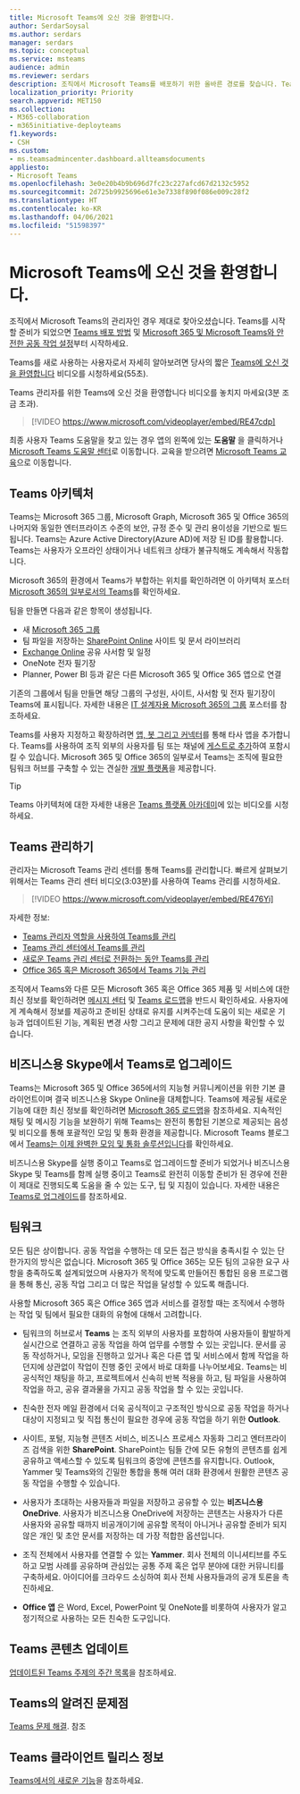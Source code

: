 ```yaml
---
title: Microsoft Teams에 오신 것을 환영합니다.
author: SerdarSoysal
ms.author: serdars
manager: serdars
ms.topic: conceptual
ms.service: msteams
audience: admin
ms.reviewer: serdars
description: 조직에서 Microsoft Teams를 배포하기 위한 올바른 경로를 찾습니다. Teams 인프라 및 Microsoft 365 혹은 Office 365를 통한 Teams의 사용에 대해 알아보세요.
localization_priority: Priority
search.appverid: MET150
ms.collection:
- M365-collaboration
- m365initiative-deployteams
f1.keywords:
- CSH
ms.custom:
- ms.teamsadmincenter.dashboard.allteamsdocuments
appliesto:
- Microsoft Teams
ms.openlocfilehash: 3e0e20b4b9b696d7fc23c227afcd67d2132c5952
ms.sourcegitcommit: 2d725b9925696e61e3e7338f890f086e009c28f2
ms.translationtype: HT
ms.contentlocale: ko-KR
ms.lasthandoff: 04/06/2021
ms.locfileid: "51598397"
---
```

# <a name="welcome-to-microsoft-teams"></a>Microsoft Teams에 오신 것을 환영합니다.
조직에서 Microsoft Teams의 관리자인 경우 제대로 찾아오셨습니다. Teams를 시작할 준비가 되었으면 [Teams 배포 방법](./deploy-overview.md) 및 [Microsoft 365 및 Microsoft Teams와 안전한 공동 작업 설정](/microsoft-365/solutions/setup-secure-collaboration-with-teams)부터 시작하세요.

Teams를 새로 사용하는 사용자로서 자세히 알아보려면 당사의 짧은 [Teams에 오신 것을 환영합니다](https://www.youtube.com/embed/s3aQV3T0D6c) 비디오를 시청하세요(55초).

Teams 관리자를 위한 Teams에 오신 것을 환영합니다 비디오를 놓치지 마세요(3분 조금 초과).

> [!VIDEO https://www.microsoft.com/videoplayer/embed/RE47cdp]

최종 사용자 Teams 도움말을 찾고 있는 경우 앱의 왼쪽에 있는 **도움말** 을 클릭하거나 [Microsoft Teams 도움말 센터](https://support.office.com/teams)로 이동합니다. 교육을 받으려면 [Microsoft Teams 교육](training-microsoft-teams-landing-page.md)으로 이동합니다. 

## <a name="teams-architecture"></a>Teams 아키텍처

Teams는 Microsoft 365 그룹, Microsoft Graph, Microsoft 365 및 Office 365의 나머지와 동일한 엔터프라이즈 수준의 보안, 규정 준수 및 관리 용이성을 기반으로 빌드됩니다. Teams는 Azure Active Directory(Azure AD)에 저장 된 ID를 활용합니다. Teams는 사용자가 오프라인 상태이거나 네트워크 상태가 불규칙해도 계속해서 작동합니다.

Microsoft 365의 환경에서 Teams가 부합하는 위치를 확인하려면 이 아키텍처 포스터 [Microsoft 365의 일부로서의 Teams](teams-architecture-solutions-posters.md#teams-as-part-of-microsoft-365)를 확인하세요.

팀을 만들면 다음과 같은 항목이 생성됩니다.
- 새 [Microsoft 365 그룹](office-365-groups.md)
- 팀 파일을 저장하는 [SharePoint Online](sharepoint-onedrive-interact.md) 사이트 및 문서 라이브러리
- [Exchange Online](exchange-teams-interact.md) 공유 사서함 및 일정
- OneNote 전자 필기장
- Planner, Power BI 등과 같은 다른 Microsoft 365 및 Office 365 앱으로 연결

기존의 그룹에서 팀을 만들면 해당 그룹의 구성원, 사이트, 사서함 및 전자 필기장이 Teams에 표시됩니다. 자세한 내용은 [IT 설계자용 Microsoft 365의 그룹](teams-architecture-solutions-posters.md#groups-in-microsoft-365) 포스터를 참조하세요.

Teams를 사용자 지정하고 확장하려면 [앱, 봇 그리고 커넥터](deploy-apps-microsoft-teams-landing-page.md)를 통해 타사 앱을 추가합니다. Teams를 사용하여 조직 외부의 사용자를 팀 또는 채널에 [게스트로 추가](guest-access.md)하여 포함시킬 수 있습니다. Microsoft 365 및 Office 365의 일부로서 Teams는 조직에 필요한 팀워크 허브를 구축할 수 있는 견실한 [개발 플랫폼](/microsoftteams/platform)을 제공합니다. 

> [!TIP]
> Teams 아키텍처에 대한 자세한 내용은 [Teams 플랫폼 아카데미](https://aka.ms/TeamsPlatformAcademy)에 있는 비디오를 시청하세요.


## <a name="managing-teams"></a>Teams 관리하기

관리자는 Microsoft Teams 관리 센터를 통해 Teams를 관리합니다. 빠르게 살펴보기 위해서는 Teams 관리 센터 비디오(3:03분)를 사용하여 Teams 관리를 시청하세요.

> [!VIDEO https://www.microsoft.com/videoplayer/embed/RE476Yi]

자세한 정보:

- [Teams 관리자 역할을 사용하여 Teams를 관리](using-admin-roles.md)
- [Teams 관리 센터에서 Teams를 관리](manage-teams-skypeforbusiness-admin-center.md)
- [새로운 Teams 관리 센터로 전환하는 동안 Teams를 관리](manage-teams-in-modern-portal.md)
- [Office 365 혹은 Microsoft 365에서 Teams 기능 관리](enable-features-office-365.md)

조직에서 Teams와 다른 모든 Microsoft 365 혹은 Office 365 제품 및 서비스에 대한 최신 정보를 확인하려면 [메시지 센터](https://admin.microsoft.com/AdminPortal/Home#/MessageCenter) 및 [Teams 로드맵](https://www.microsoft.com/microsoft-365/roadmap?rtc=1&filters=Microsoft%20Teams)을 반드시 확인하세요. 사용자에게 계속해서 정보를 제공하고 준비된 상태로 유지를 시켜주는데 도움이 되는 새로운 기능과 업데이트된 기능, 계획된 변경 사항 그리고 문제에 대한 공지 사항을 확인할 수 있습니다. 

## <a name="upgrade-from-skype-for-business-to-teams"></a>비즈니스용 Skype에서 Teams로 업그레이드
Teams는 Microsoft 365 및 Office 365에서의 지능형 커뮤니케이션을 위한 기본 클라이언트이며 결국 비즈니스용 Skype Online을 대체합니다. Teams에 제공될 새로운 기능에 대한 최신 정보를 확인하려면 [Microsoft 365 로드맵](https://aka.ms/O365Roadmap)을 참조하세요. 지속적인 채팅 및 메시징 기능을 보완하기 위해 Teams는 완전히 통합된 기본으로 제공되는 음성 및 비디오를 통해 포괄적인 모임 및 통화 환경을 제공합니다. Microsoft Teams 블로그에서 [Teams는 이제 완벽한 모임 및 통화 솔루션입니다](https://techcommunity.microsoft.com/t5/Microsoft-Teams-Blog/Microsoft-Teams-is-now-a-complete-meeting-and-calling-solution/ba-p/236042)를 확인하세요.

비즈니스용 Skype를 실행 중이고 Teams로 업그레이드할 준비가 되었거나 비즈니스용 Skype 및 Teams를 함께 실행 중이고 Teams로 완전히 이동할 준비가 된 경우에 전환이 제대로 진행되도록 도움을 줄 수 있는 도구, 팁 및 지침이 있습니다. 자세한 내용은 [Teams로 업그레이드](upgrade-start-here.md)를 참조하세요.

## <a name="teamwork"></a>팀워크
모든 팀은 상이합니다. 공동 작업을 수행하는 데 모든 접근 방식을 충족시킬 수 있는 단 한가지의 방식은 없습니다. Microsoft 365 및 Office 365는 모든 팀의 고유한 요구 사항을 충족하도록 설계되었으며 사용자가 목적에 맞도록 만들어진 통합된 응용 프로그램을 통해 통신, 공동 작업 그리고 더 많은 작업을 달성할 수 있도록 해줍니다.

사용할 Microsoft 365 혹은 Office 365 앱과 서비스를 결정할 때는 조직에서 수행하는 작업 및 팀에서 필요한 대화의 유형에 대해서 고려합니다. 

- 팀워크의 허브로서 **Teams** 는 조직 외부의 사용자를 포함하여 사용자들이 활발하게 실시간으로 연결하고 공동 작업을 하여 업무를 수행할 수 있는 곳입니다. 문서를 공동 작성하거나, 모임을 진행하고 있거나 혹은 다른 앱 및 서비스에서 함께 작업을 하던지에 상관없이 작업이 진행 중인 곳에서 바로 대화를 나누어보세요. Teams는 비공식적인 채팅을 하고, 프로젝트에서 신속히 반복 적용을 하고, 팀 파일을 사용하여 작업을 하고, 공유 결과물을 가지고 공동 작업을 할 수 있는 곳입니다. 

- 친숙한 전자 메일 환경에서 더욱 공식적이고 구조적인 방식으로 공동 작업을 하거나 대상이 지정되고 및 직접 통신이 필요한 경우에 공동 작업을 하기 위한 **Outlook**.

- 사이트, 포털, 지능형 콘텐츠 서비스, 비즈니스 프로세스 자동화 그리고 엔터프라이즈 검색을 위한 **SharePoint**. SharePoint는 팀들 간에 모든 유형의 콘텐츠를 쉽게 공유하고 액세스할 수 있도록 팀워크의 중앙에 콘텐츠를 유지합니다. Outlook, Yammer 및 Teams와의 긴밀한 통합을 통해 여러 대화 환경에서 원활한 콘텐츠 공동 작업을 수행할 수 있습니다.

- 사용자가 초대하는 사용자들과 파일을 저장하고 공유할 수 있는 **비즈니스용 OneDrive**. 사용자가 비즈니스용 OneDrive에 저장하는 콘텐츠는 사용자가 다른 사용자와 공유할 때까지 비공개이기에 공유할 목적이 아니거나 공유할 준비가 되지 않은 개인 및 초안 문서를 저장하는 데 가장 적합한 옵션입니다.

- 조직 전체에서 사용자를 연결할 수 있는 **Yammer**. 회사 전체의 이니셔티브를 주도하고 모범 사례를 공유하며 관심있는 공통 주제 혹은 업무 분야에 대한 커뮤니티를 구축하세요. 아이디어를 크라우드 소싱하여 회사 전체 사용자들과의 공개 토론을 촉진하세요.

- **Office 앱** 은 Word, Excel, PowerPoint 및 OneNote를 비롯하여 사용자가 알고 정기적으로 사용하는 모든 친숙한 도구입니다. 

## <a name="teams-content-updates"></a>Teams 콘텐츠 업데이트

[업데이트된 Teams 주제의 주간 목록](teams-updates.md)을 참조하세요.

## <a name="teams-known-issues"></a>Teams의 알려진 문제점

[Teams 문제 해결](/MicrosoftTeams/troubleshoot/teams). 참조

## <a name="teams-client-release-notes"></a>Teams 클라이언트 릴리스 정보

[Teams에서의 새로운 기능](https://support.office.com/article/what-s-new-in-microsoft-teams-d7092a6d-c896-424c-b362-a472d5f105de)을 참조하세요.